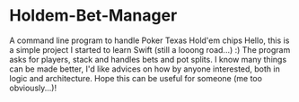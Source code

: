 # Holdem-Bet-Manager
A command line program to handle Poker Texas Hold'em chips
Hello, this is a simple project I started to learn Swift (still a looong road...) :)
The program asks for players, stack and handles bets and pot splits. 
I know many things can be made better, I'd like advices on how by anyone interested, both in logic and architecture.
Hope this can be useful for someone (me too obviously...)!
